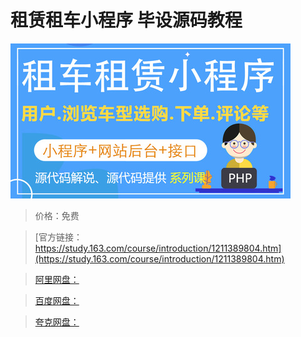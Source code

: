 # 租赁租车小程序 毕设源码教程

![img](../../../assets/study163/free/2113ac62244844ceb343b6b8dfcbe1eb.jpg)

> 价格：免费

> [官方链接：https://study.163.com/course/introduction/1211389804.htm](https://study.163.com/course/introduction/1211389804.htm)

> [阿里网盘：]()

> [百度网盘：]()

> [夸克网盘：]()
